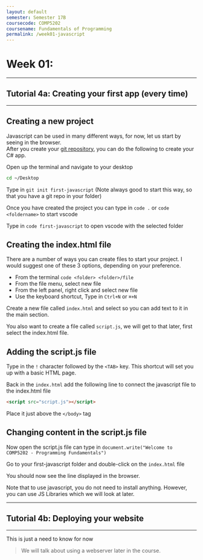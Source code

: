 ```yaml
---
layout: default
semester: Semester 17B
coursecode: COMP5202
coursename: Fundamentals of Programming
permalink: /week01-javascript
---
```


# Week 01:

---

## Tutorial 4a: Creating your first app (every time)

---

## Creating a new project

Javascript can be used in many different ways, for now, let us start by seeing in the browser.  
After you create your [git repository](./first-git), you can do the following to create your C# app.

Open up the terminal and navigate to your desktop

```bash
cd ~/Desktop
```

Type in `git init first-javascript` (Note always good to start this way, so that you have a git repo in your folder) 

Once you have created the project you can type in `code .` or `code <foldername>` to start vscode
  
Type in `code first-javascript` to open vscode with the selected folder

## Creating the index.html file

There are a number of ways you can create files to start your project.
I would suggest one of these 3 options, depending on your preference.

* From the terminal `code <folder> <folder>/file`
* From the file menu, select new file
* From the left panel, right click and select new file
* Use the keyboard shortcut, Type in `Ctrl+N` or `⌘+N`

Create a new file called `index.html` and select so you can add text to it in the main section.

You also want to create a file called `script.js`, we will get to that later, first select the index.html file.

## Adding the script.js file

Type in the `!` character followed by the `<TAB>` key. This shortcut will set you up with a basic HTML page.

Back in the `index.html` add the following line to connect the javascript file to the index.html file

```html
<script src="script.js"></script>
```

Place it just above the `</body>` tag

## Changing content in the script.js file

Now open the script.js file can type in `document.write("Welcome to COMP5202 - Programming Fundamentals")`

Go to your first-javascript folder and double-click on the `index.html` file

You should now see the line displayed in the browser.

Note that to use javascript, you do not need to install anything. However, you can use JS Libraries which we will look at later.

---

## Tutorial 4b: Deploying your website

---

This is just a need to know for now

> We will talk about using a webserver later in the course.
